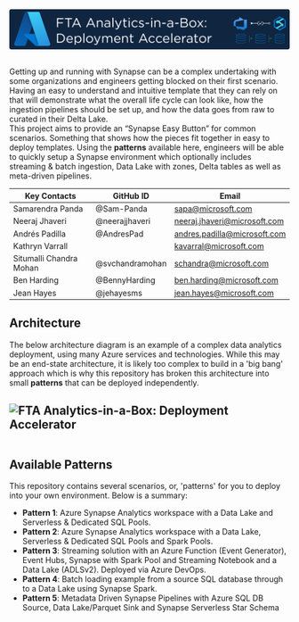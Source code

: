 ## <img src="Assets/images/ftaanalyticsinabox.png" alt="FTA Analytics-in-a-Box: Deployment Accelerator" style="float: left; margin-right:10px;" />
&nbsp;

Getting up and running with Synapse can be a complex undertaking with some organizations and engineers getting blocked on their first scenario. Having an easy to understand and intuitive template that they can rely on that will demonstrate what the overall life cycle can look like, how the ingestion pipelines should be set up, and how the data goes from raw to curated in their Delta Lake.  
This project aims to provide an “Synapse Easy Button” for common scenarios. Something that shows how the pieces fit together in easy to deploy templates. Using the **patterns** available here, engineers will be able to quickly setup a Synapse environment which optionally includes streaming & batch ingestion, Data Lake with zones, Delta tables as well as meta-driven pipelines.

| Key Contacts | GitHub ID | Email |
|--------------|------|-----------|
| Samarendra Panda | @Sam-Panda | sapa@microsoft.com | 
| Neeraj Jhaveri | @neerajjhaveri | neeraj.jhaveri@microsoft.com | 
| Andrés Padilla | @AndresPad | andres.padilla@microsoft.com | 
| Kathryn Varrall | | kavarral@microsoft.com | 
| Situmalli Chandra Mohan | @svchandramohan | schandra@microsoft.com |
| Ben Harding | @BennyHarding | ben.harding@microsoft.com
| Jean Hayes | @jehayesms | jean.hayes@microsoft.com

## Architecture
The below architecture diagram is an example of a complex data analytics deployment, using many Azure services and technologies. While this may be an end-state architecture, it is likely too complex to build in a 'big bang' approach which is why this repository has broken this architecture into small **patterns** that can be deployed independently.  

## <img src="https://learn.microsoft.com/en-us/azure/architecture/example-scenario/dataplate2e/media/azure-analytics-end-to-end.png" alt="FTA Analytics-in-a-Box: Deployment Accelerator" style="float: left; margin-right:10px;" />  
&nbsp;

## Available Patterns
This repository contains several scenarios, or, 'patterns' for you to deploy into your own environment. Below is a summary:
* **Pattern 1**: Azure Synapse Analytics workspace with a Data Lake and Serverless & Dedicated SQL Pools.
* **Pattern 2**: Azure Synapse Analytics workspace with a Data Lake, Serverless & Dedicated SQL Pools and Spark Pools.
* **Pattern 3**: Streaming solution with an Azure Function (Event Generator), Event Hubs, Synapse with Spark Pool and Streaming Notebook and a Data Lake (ADLSv2). Deployed via Azure DevOps.
* **Pattern 4**: Batch loading example from a source SQL database through to a Data Lake using Synapse Spark.
* **Pattern 5**: Metadata Driven Synapse Pipelines with Azure SQL DB Source, Data Lake/Parquet Sink and Synapse Serverless Star Schema
